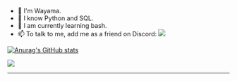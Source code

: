 - 👋 I'm Wayama.
- 👀 I know Python and SQL.
- 🌱 I am currently learning bash.
- 📫 To talk to me, add me as a friend on Discord: ![](https://dcbadge.vercel.app/api/shield/297854445973274635?style=social)

[![Anurag's GitHub stats](https://github-readme-stats.vercel.app/api?username=Wayama&theme=radical)](https://github.com/anuraghazra/github-readme-stats)

<a href="https://github.com/anuraghazra/github-readme-stats">
  <img align="center" src="https://github-readme-stats.vercel.app/api/top-langs/?username=Wayama&theme=radical" />
</a>

<hr/>
